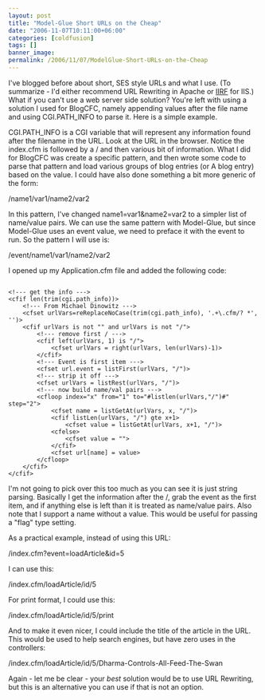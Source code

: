 ```yaml
---
layout: post
title: "Model-Glue Short URLs on the Cheap"
date: "2006-11-07T10:11:00+06:00"
categories: [coldfusion]
tags: []
banner_image: 
permalink: /2006/11/07/ModelGlue-Short-URLs-on-the-Cheap
---
```


I've blogged before about short, SES style URLs and what I use. (To summarize - I'd either recommend URL Rewriting in Apache or <a href="http://cheeso.members.winisp.net/IIRF.aspx">IIRF</a> for IIS.) What if you can't use a web server side solution? You're left with using a solution I used for BlogCFC, namely appending values after the file name and using CGI.PATH_INFO to parse it. Here is a simple example.
<!--more-->
CGI.PATH_INFO is a CGI variable that will represent any information found after the filename in the URL. Look at the URL in the browser. Notice the index.cfm is followed by a / and then various bit of information. What I did for BlogCFC was create a specific pattern, and then wrote some code to parse that pattern and load various groups of blog entries (or A blog entry) based on the value. I could have also done something a bit more generic of the form:

/name1/var1/name2/var2

In this pattern, I've changed name1=var1&name2=var2 to a simpler list of name/value pairs. We can use the same pattern with Model-Glue, but since Model-Glue uses an event value, we need to preface it with the event to run. So the pattern I will use is:

/event/name1/var1/name2/var2

I opened up my Application.cfm file and added the following code:

<code>
&lt;!--- get the info ---&gt;
&lt;cfif len(trim(cgi.path_info))&gt;
	&lt;!--- From Michael Dinowitz ---&gt;
	&lt;cfset urlVars=reReplaceNoCase(trim(cgi.path_info), '.+\.cfm/? *', '')&gt;
	&lt;cfif urlVars is not "" and urlVars is not "/"&gt;
		&lt;!--- remove first / ---&gt;
		&lt;cfif left(urlVars, 1) is "/"&gt;
			&lt;cfset urlVars = right(urlVars, len(urlVars)-1)&gt;
		&lt;/cfif&gt;
		&lt;!--- Event is first item ---&gt;
		&lt;cfset url.event = listFirst(urlVars, "/")&gt;
		&lt;!--- strip it off ---&gt;
		&lt;cfset urlVars = listRest(urlVars, "/")&gt;
		&lt;!--- now build name/val pairs ---&gt;
		&lt;cfloop index="x" from="1" to="#listlen(urlVars,"/")#" step="2"&gt;
			&lt;cfset name = listGetAt(urlVars, x, "/")&gt;
			&lt;cfif listLen(urlVars, "/") gte x+1&gt;
				&lt;cfset value = listGetAt(urlVars, x+1, "/")&gt;
			&lt;cfelse&gt;
				&lt;cfset value = ""&gt;
			&lt;/cfif&gt;
			&lt;cfset url[name] = value&gt;
		&lt;/cfloop&gt;
	&lt;/cfif&gt;
&lt;/cfif&gt;
</code>

I'm not going to pick over this too much as you can see it is just string parsing. Basically I get the information after the /, grab the event as the first item, and if anything else is left than it is treated as name/value pairs. Also note that I support a name without a value. This would be useful for passing a "flag" type setting. 

As a practical example, instead of using this URL:

/index.cfm?event=loadArticle&id=5

I can use this:

/index.cfm/loadArticle/id/5

For print format, I could use this:

/index.cfm/loadArticle/id/5/print

And to make it even nicer, I could include the title of the article in the URL. This would be used to help search engines, but have zero uses in the controllers:

/index.cfm/loadArticle/id/5/Dharma-Controls-All-Feed-The-Swan

Again - let me be clear - your <i>best</i> solution would be to use URL Rewriting, but this is an alternative you can use if that is not an option.
